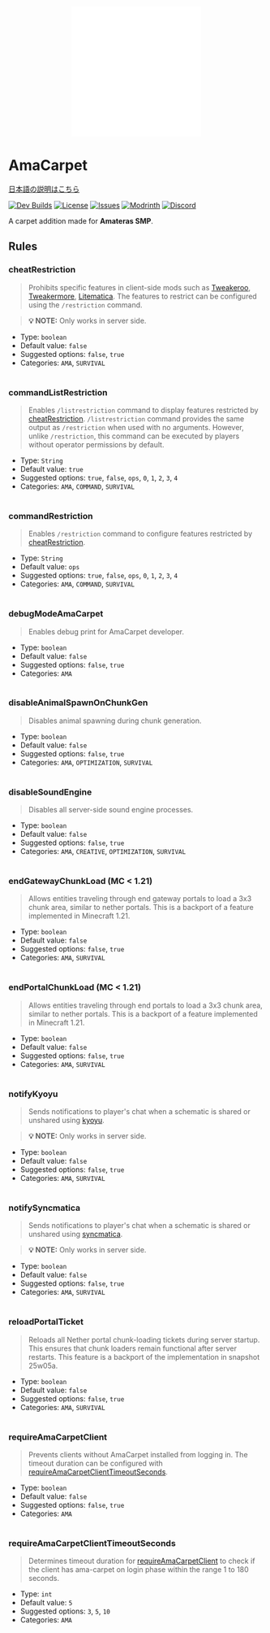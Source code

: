 <img src="https://raw.githubusercontent.com/amateras-server/ama-carpet/main/src/main/resources/assets/ama-carpet/icon_alpha_white.png" width="256" style="display: block; margin: auto;">

# AmaCarpet

[日本語の説明はこちら](README_ja.md)

[![Dev Builds](https://github.com/amateras-server/ama-carpet/actions/workflows/gradle.yml/badge.svg)](https://github.com/amateras-server/ama-carpet/actions/workflows/gradle.yml)
[![License](https://img.shields.io/github/license/amateras-server/ama-carpet.svg)](https://opensource.org/licenses/lgpl-3.0.html)
[![Issues](https://img.shields.io/github/issues/amateras-server/ama-carpet.svg)](https://github.com/amateras-server/ama-carpet/issues)
[![Modrinth](https://img.shields.io/modrinth/dt/amacarpet?label=Modrinth%20Downloads)](https://modrinth.com/mod/amacarpet)
[![Discord](https://img.shields.io/discord/1157213775791935539)](https://discord.gg/YFJff2Bkx8)

A carpet addition made for **Amateras SMP**.


## Rules


### cheatRestriction

> Prohibits specific features in client-side mods such as [Tweakeroo](https://modrinth.com/mod/tweakeroo), [Tweakermore](https://modrinth.com/mod/tweakermore), [Litematica](https://modrinth.com/mod/litematica). The features to restrict can be configured using the `/restriction` command.

> **💡 NOTE:**
> Only works in server side.

- Type: `boolean`
- Default value: `false`
- Suggested options: `false`, `true`
- Categories: `AMA`, `SURVIVAL`
<br><br>

### commandListRestriction

> Enables `/listrestriction` command to display features restricted by [cheatRestriction](#cheatrestriction).
> `/listrestriction` command provides the same output as `/restriction` when used with no arguments.
> However, unlike `/restriction`, this command can be executed by players without operator permissions by default.

- Type: `String`
- Default value: `true`
- Suggested options: `true`, `false`, `ops`, `0`, `1`, `2`, `3`, `4`
- Categories: `AMA`, `COMMAND`, `SURVIVAL`
<br><br>

### commandRestriction

> Enables `/restriction` command to configure features restricted by [cheatRestriction](#cheatrestriction).

- Type: `String`
- Default value: `ops`
- Suggested options: `true`, `false`, `ops`, `0`, `1`, `2`, `3`, `4`
- Categories: `AMA`, `COMMAND`, `SURVIVAL`
<br><br>

### debugModeAmaCarpet

> Enables debug print for AmaCarpet developer.

- Type: `boolean`
- Default value: `false`
- Suggested options: `false`, `true`
- Categories: `AMA`
<br><br>

### disableAnimalSpawnOnChunkGen

> Disables animal spawning during chunk generation.

- Type: `boolean`
- Default value: `false`
- Suggested options: `false`, `true`
- Categories: `AMA`, `OPTIMIZATION`, `SURVIVAL`
<br><br>

### disableSoundEngine

> Disables all server-side sound engine processes.

- Type: `boolean`
- Default value: `false`
- Suggested options: `false`, `true`
- Categories: `AMA`, `CREATIVE`, `OPTIMIZATION`, `SURVIVAL`
<br><br>

### endGatewayChunkLoad (MC < 1.21)

> Allows entities traveling through end gateway portals to load a 3x3 chunk area, similar to nether portals.
> This is a backport of a feature implemented in Minecraft 1.21.

- Type: `boolean`
- Default value: `false`
- Suggested options: `false`, `true`
- Categories: `AMA`, `SURVIVAL`
<br><br>

### endPortalChunkLoad (MC < 1.21)

> Allows entities traveling through end portals to load a 3x3 chunk area, similar to nether portals.
> This is a backport of a feature implemented in Minecraft 1.21.

- Type: `boolean`
- Default value: `false`
- Suggested options: `false`, `true`
- Categories: `AMA`, `SURVIVAL`
<br><br>

### notifyKyoyu
> Sends notifications to player's chat when a schematic is shared or unshared using [kyoyu](https://modrinth.com/plugin/kyoyu).

> **💡 NOTE:** 
> Only works in server side.

- Type: `boolean`
- Default value: `false`
- Suggested options: `false`, `true`
- Categories: `AMA`, `SURVIVAL`
<br><br>

### notifySyncmatica
> Sends notifications to player's chat when a schematic is shared or unshared using [syncmatica](https://modrinth.com/mod/syncmatica).

> **💡 NOTE:**
> Only works in server side.

- Type: `boolean`
- Default value: `false`
- Suggested options: `false`, `true`
- Categories: `AMA`, `SURVIVAL`
<br><br>

### reloadPortalTicket

> Reloads all Nether portal chunk-loading tickets during server startup.
> This ensures that chunk loaders remain functional after server restarts.
> This feature is a backport of the implementation in snapshot 25w05a.

- Type: `boolean`
- Default value: `false`
- Suggested options: `false`, `true`
- Categories: `AMA`, `SURVIVAL`
<br><br>

### requireAmaCarpetClient

> Prevents clients without AmaCarpet installed from logging in.
> The timeout duration can be configured with [requireAmaCarpetClientTimeoutSeconds](#requireamacarpetclienttimeoutseconds).

- Type: `boolean`
- Default value: `false`
- Suggested options: `false`, `true`
- Categories: `AMA`
<br><br>

### requireAmaCarpetClientTimeoutSeconds

> Determines timeout duration for [requireAmaCarpetClient](#requireamacarpetclient) to check if the client has ama-carpet on login phase within the range 1 to 180 seconds.

- Type: `int`
- Default value: `5`
- Suggested options: `3`, `5`, `10`
- Categories: `AMA`
<br><br>
